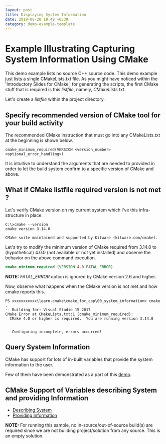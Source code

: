 ```yaml
---
layout: post
title: Displaying System Information
date: 2019-08-20 19:49 +0530
category: demo-example-template
---
```


# Example Illustrating Capturing System Information Using CMake

This demo example lists no source C++ source code.  This demo example just lists a single CMakeLists.txt file.  As you might have noticed within the 'Introductory Slides for CMake', for generating the scripts, the first CMake stuff that is required is this *listfile*, namely, *CMakeLists.txt*.

Let's create a *listfile* within the project directory.


## Specify recommended version of CMake tool for your build activity

The recommended CMake instruction that must go into any CMakeLists.txt at the beginning is shown below.
```
cmake_minimum_required(VERSION <version_number> <optional_error_handling>)
```
It is intuitive to understand the arguments that are needed to provided in order to let the build system confirm to a specific version of CMake and above.


## What if CMake listfile required version is not met ?

Let's verify CMake version on my current system which I've this infra-structure in place.

~~~
C:\>cmake --version
cmake version 3.14.0

CMake suite maintained and supported by Kitware (kitware.com/cmake).
~~~


Let's try to modify the minimum version of CMake required from 3.14.0 to (hypothetical) 4.0.0 (not available or not yet installed) and observe the behavior on the above command execution.
```cmake
cmake_minimum_required (VERSION 4.0 FATAL_ERROR)
```
**NOTE:** *FATAL_ERROR* option is ignored by CMake version 2.6 and higher.


Now, observe what happens when the CMake version is not met and how cmake reports this.

~~~
PS xxxxxxxxxxx\learn-cmake\cmake_for_cpp\00_system_information> cmake .
-- Building for: Visual Studio 15 2017
CMake Error at CMakeLists.txt:1 (cmake_minimum_required):
  CMake 4.0 or higher is required.  You are running version 3.14.0


-- Configuring incomplete, errors occurred!
~~~


## Query System Information
CMake has support for lots of in-built variables that provide the system information to the user.

Few of them have been demonstrated as a part of this [demo]({{site.baseurl}}/cmake_for_cpp/00_system_information/CMakeLists.txt).


## CMake Support of Variables describing System and providing Information
* [Describing System](https://cmake.org/cmake/help/latest/manual/cmake-variables.7.html#id4)
* [Providing Information](https://cmake.org/cmake/help/latest/manual/cmake-variables.7.html#variables-that-provide-information)


**NOTE:**
  For running this sample, no in-source/out-of-source build(s) are required since we are not building project/solution from any source.  This is an empty solution.